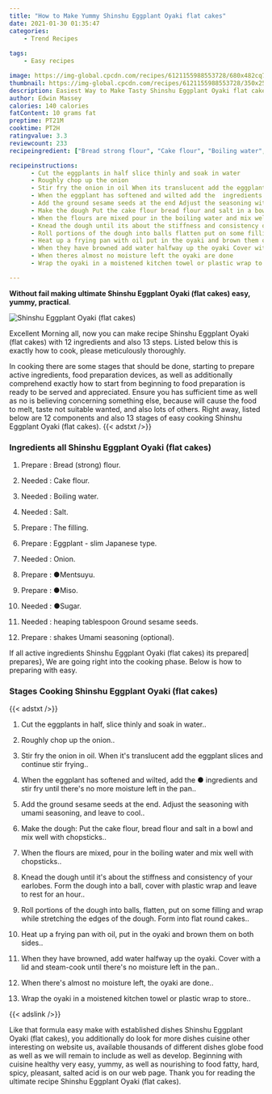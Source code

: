 ```yaml
---
title: "How to Make Yummy Shinshu Eggplant Oyaki flat cakes"
date: 2021-01-30 01:35:47
categories:
    - Trend Recipes
    
tags:
    - Easy recipes

image: https://img-global.cpcdn.com/recipes/6121155988553728/680x482cq70/shinshu-eggplant-oyaki-flat-cakes-recipe-main-photo.jpg
thumbnail: https://img-global.cpcdn.com/recipes/6121155988553728/350x250cq70/shinshu-eggplant-oyaki-flat-cakes-recipe-main-photo.jpg
description: Easiest Way to Make Tasty Shinshu Eggplant Oyaki flat cakes with 12 ingredients and 13 stages of easy cooking.
author: Edwin Massey
calories: 140 calories
fatContent: 10 grams fat
preptime: PT21M
cooktime: PT2H
ratingvalue: 3.3
reviewcount: 233
recipeingredient: ["Bread strong flour", "Cake flour", "Boiling water", "Salt", "The filling", "Eggplant  slim Japanese type", "Onion", "Mentsuyu", "Miso", "Sugar", "heaping tablespoon Ground sesame seeds", "shakes Umami seasoning optional"]

recipeinstructions: 
      - Cut the eggplants in half slice thinly and soak in water 
      - Roughly chop up the onion 
      - Stir fry the onion in oil When its translucent add the eggplant slices and continue stir frying 
      - When the eggplant has softened and wilted add the  ingredients and stir fry until theres no more moisture left in the pan 
      - Add the ground sesame seeds at the end Adjust the seasoning with umami seasoning and leave to cool 
      - Make the dough Put the cake flour bread flour and salt in a bowl and mix well with chopsticks 
      - When the flours are mixed pour in the boiling water and mix well with chopsticks 
      - Knead the dough until its about the stiffness and consistency of your earlobes Form the dough into a ball cover with plastic wrap and leave to rest for an hour 
      - Roll portions of the dough into balls flatten put on some filling and wrap while stretching the edges of the dough Form into flat round cakes 
      - Heat up a frying pan with oil put in the oyaki and brown them on both sides 
      - When they have browned add water halfway up the oyaki Cover with a lid and steamcook until theres no moisture left in the pan 
      - When theres almost no moisture left the oyaki are done 
      - Wrap the oyaki in a moistened kitchen towel or plastic wrap to store

---
```




**Without fail making ultimate Shinshu Eggplant Oyaki (flat cakes) easy, yummy, practical**. 


![Shinshu Eggplant Oyaki (flat cakes)](https://img-global.cpcdn.com/recipes/6121155988553728/680x482cq70/shinshu-eggplant-oyaki-flat-cakes-recipe-main-photo.jpg "Shinshu Eggplant Oyaki (flat cakes)")




Excellent Morning all, now you can make recipe Shinshu Eggplant Oyaki (flat cakes) with 12 ingredients and also 13 steps. Listed below this is exactly how to cook, please meticulously thoroughly.

In cooking there are some stages that should be done, starting to prepare active ingredients, food preparation devices, as well as additionally comprehend exactly how to start from beginning to food preparation is ready to be served and appreciated. Ensure you has sufficient time as well as no is believing concerning something else, because will cause the food to melt, taste not suitable wanted, and also lots of others. Right away, listed below are 12 components and also 13 stages of easy cooking Shinshu Eggplant Oyaki (flat cakes).
{{< adstxt />}}

### Ingredients all Shinshu Eggplant Oyaki (flat cakes)


1. Prepare  : Bread (strong) flour.

1. Needed  : Cake flour.

1. Needed  : Boiling water.

1. Needed  : Salt.

1. Prepare  : The filling.

1. Prepare  : Eggplant - slim Japanese type.

1. Needed  : Onion.

1. Prepare  : ●Mentsuyu.

1. Prepare  : ●Miso.

1. Needed  : ●Sugar.

1. Needed  : heaping tablespoon Ground sesame seeds.

1. Prepare  : shakes Umami seasoning (optional).



If all active ingredients Shinshu Eggplant Oyaki (flat cakes) its prepared| prepares}, We are going right into the cooking phase. Below is how to preparing with easy.

### Stages Cooking Shinshu Eggplant Oyaki (flat cakes)

{{< adstxt />}}


1. Cut the eggplants in half, slice thinly and soak in water..



1. Roughly chop up the onion..



1. Stir fry the onion in oil. When it&#39;s translucent add the eggplant slices and continue stir frying..



1. When the eggplant has softened and wilted, add the ● ingredients and stir fry until there&#39;s no more moisture left in the pan..



1. Add the ground sesame seeds at the end. Adjust the seasoning with umami seasoning, and leave to cool..



1. Make the dough: Put the cake flour, bread flour and salt in a bowl and mix well with chopsticks..



1. When the flours are mixed, pour in the boiling water and mix well with chopsticks..



1. Knead the dough until it&#39;s about the stiffness and consistency of your earlobes. Form the dough into a ball, cover with plastic wrap and leave to rest for an hour..



1. Roll portions of the dough into balls, flatten, put on some filling and wrap while stretching the edges of the dough. Form into flat round cakes..



1. Heat up a frying pan with oil, put in the oyaki and brown them on both sides..



1. When they have browned, add water halfway up the oyaki. Cover with a lid and steam-cook until there&#39;s no moisture left in the pan..



1. When there&#39;s almost no moisture left, the oyaki are done..



1. Wrap the oyaki in a moistened kitchen towel or plastic wrap to store..





{{< adslink />}}

Like that formula easy make with established dishes Shinshu Eggplant Oyaki (flat cakes), you additionally do look for more dishes cuisine other interesting on website us, available thousands of different dishes globe food as well as we will remain to include as well as develop. Beginning with cuisine healthy very easy, yummy, as well as nourishing to food fatty, hard, spicy, pleasant, salted acid is on our web page. Thank you for reading the ultimate recipe Shinshu Eggplant Oyaki (flat cakes).
